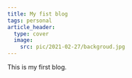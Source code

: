```yaml
---
title: My fist blog
tags: personal
article_header:
  type: cover
  image:
    src: pic/2021-02-27/backgroud.jpg
---
```

This is my first blog.

<!--more-->
